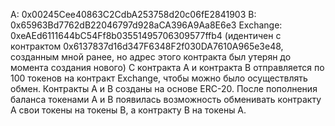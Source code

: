 A: 0x00245Cee40863C2CdbA253758d20c06fE2841903
B: 0x65963Bd7762dB22046797d928aCA396A9Aa8E6e3
Exchange: 0xeAEd6111644bC54Ff8b03551495706309577ffb4 (идентичен с контрактом 0x6137837d16d347F6348F2f030DA7610A965e3e48, созданным мной ранее, но адрес этого контракта был утерян до момента создания нового)
С контракта А и контракта B отправляется по 100 токенов на контракт Exchange, чтобы можно было осуществлять обмен. Контракты А и В созданы на основе ERC-20.
После пополнения баланса токенами А и В появилась возможность обменивать контракту А свои токены на токены В, а контракту В на токены А.
